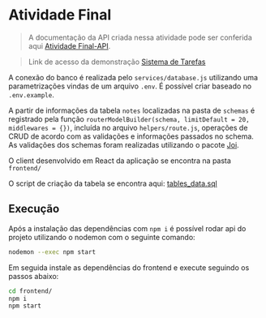# Atividade Final

> A documentação da API criada nessa atividade pode ser conferida aqui [Atividade Final-API](https://documenter.getpostman.com/view/12463861/UVsHT7oe).

> Link de acesso da demonstração [Sistema de Tarefas](https://dev-uemg-2022-final.herokuapp.com/)

A conexão do banco é realizada pelo `services/database.js` utilizando uma parametrizações vindas de um arquivo `.env`. É possível criar baseado no `.env.example`.

A partir de informações da tabela `notes` localizadas na pasta de `schemas` é registrado pela função `routerModelBuilder(schema, limitDefault = 20, middlewares = {})`, incluída no arquivo `helpers/route.js`, operações de CRUD de acordo com as validações e informações passados no schema. As validações dos schemas foram realizadas utilizando o pacote [Joi](https://www.npmjs.com/package/joi).

O client desenvolvido em React da aplicação se encontra na pasta `frontend/`

O script de criação da tabela se encontra aqui: [tables_data.sql](https://raw.githubusercontent.com/AlexandreNS/uemg-desenvolvimento-web-atividade-final/main/database/tables_data.sql)

## Execução

Após a instalação das dependências com `npm i` é possível rodar api do projeto utilizando o nodemon com o seguinte comando:

```bash
nodemon --exec npm start
```

Em seguida instale as dependências do frontend e execute seguindo os passos abaixo:

```bash
cd frontend/
npm i
npm start
```